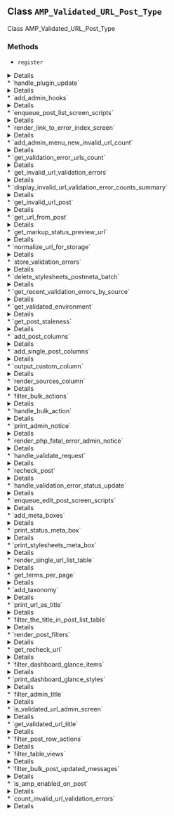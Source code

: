 ## Class `AMP_Validated_URL_Post_Type`

Class AMP_Validated_URL_Post_Type

### Methods
* `register`

<details>

```php
static public register()
```

Registers the post type to store URLs with validation errors.


</details>
* `handle_plugin_update`

<details>

```php
static public handle_plugin_update( $old_version )
```

Handle update to plugin.


</details>
* `add_admin_hooks`

<details>

```php
static public add_admin_hooks()
```

Add admin hooks.


</details>
* `enqueue_post_list_screen_scripts`

<details>

```php
static public enqueue_post_list_screen_scripts()
```

Enqueue style.


</details>
* `render_link_to_error_index_screen`

<details>

```php
static public render_link_to_error_index_screen()
```

On the &#039;AMP Validated URLs&#039; screen, renders a link to the &#039;Error Index&#039; page.


</details>
* `add_admin_menu_new_invalid_url_count`

<details>

```php
static public add_admin_menu_new_invalid_url_count()
```

Add count of how many validation error posts there are to the admin menu.


</details>
* `get_validation_error_urls_count`

<details>

```php
static protected get_validation_error_urls_count()
```

Get the count of URLs that have new validation errors.


</details>
* `get_invalid_url_validation_errors`

<details>

```php
static public get_invalid_url_validation_errors( $url, $args = array() )
```

Gets validation errors for a given validated URL post.


</details>
* `display_invalid_url_validation_error_counts_summary`

<details>

```php
static public display_invalid_url_validation_error_counts_summary( $post )
```

Display summary of the validation error counts for a given post.


</details>
* `get_invalid_url_post`

<details>

```php
static public get_invalid_url_post( $url, $options = array() )
```

Gets the existing custom post that stores errors for the $url, if it exists.


</details>
* `get_url_from_post`

<details>

```php
static public get_url_from_post( $post )
```

Get the URL from a given amp_validated_url post.

The URL will be returned with the amp query var added to it if the site is not canonical. The post_title is always stored using the canonical AMP-less URL.


</details>
* `get_markup_status_preview_url`

<details>

```php
static protected get_markup_status_preview_url( $url )
```

Get the markup status preview URL.

Adds a _wpnonce query param for the markup status preview action.


</details>
* `normalize_url_for_storage`

<details>

```php
static protected normalize_url_for_storage( $url )
```

Normalize a URL for storage.

The AMP query param is removed to facilitate switching between standard and transitional. The URL scheme is also normalized to HTTPS to help with transition from HTTP to HTTPS.


</details>
* `store_validation_errors`

<details>

```php
static public store_validation_errors( $validation_errors, $url, $args = array() )
```

Stores the validation errors.

If there are no validation errors provided, then any existing amp_validated_url post is deleted.


</details>
* `delete_stylesheets_postmeta_batch`

<details>

```php
static public delete_stylesheets_postmeta_batch( $count, $before )
```

Delete batch of stylesheets postmeta.

Given that parsed CSS can be quite large (250KB+) and is not de-duplicated across each validated URL, it is important to not store the stylesheet data indefinitely in order to not excessively bloat the database. The reality is that keeping around the parsed stylesheet data is of little value given that it will quickly go stale as themes and plugins are updated.


</details>
* `get_recent_validation_errors_by_source`

<details>

```php
static public get_recent_validation_errors_by_source( $count = 100 )
```

Get recent validation errors by source.


</details>
* `get_validated_environment`

<details>

```php
static public get_validated_environment()
```

Get the environment properties which will likely effect whether validation results are stale.


</details>
* `get_post_staleness`

<details>

```php
static public get_post_staleness( $post )
```

Get the differences between the current themes, plugins, and relevant options when amp_validated_url post was last updated and now.


</details>
* `add_post_columns`

<details>

```php
static public add_post_columns( $columns )
```

Adds post columns to the UI for the validation errors.


</details>
* `add_single_post_columns`

<details>

```php
static public add_single_post_columns()
```

Adds post columns to the /wp-admin/post.php page for amp_validated_url.


</details>
* `output_custom_column`

<details>

```php
static public output_custom_column( $column_name, $post_id )
```

Outputs custom columns in the /wp-admin UI for the AMP validation errors.


</details>
* `render_sources_column`

<details>

```php
static public render_sources_column( $sources, $post_id )
```

Renders the sources column on the the single error URL page and the &#039;AMP Validated URLs&#039; page.


</details>
* `filter_bulk_actions`

<details>

```php
static public filter_bulk_actions( $actions )
```

Adds a &#039;Recheck&#039; bulk action to the edit.php page and modifies the &#039;Move to Trash&#039; text.

Ensure only delete action is present, not trash.


</details>
* `handle_bulk_action`

<details>

```php
static public handle_bulk_action( $redirect, $action, $items )
```

Handles the &#039;Recheck&#039; bulk action on the edit.php page.


</details>
* `print_admin_notice`

<details>

```php
static public print_admin_notice()
```

Outputs an admin notice after rechecking URL(s) on the custom post page.


</details>
* `render_php_fatal_error_admin_notice`

<details>

```php
static private render_php_fatal_error_admin_notice( \WP_Post $post )
```

Render PHP fatal error admin notice.


</details>
* `handle_validate_request`

<details>

```php
static public handle_validate_request()
```

Handles clicking &#039;recheck&#039; on the inline post actions and in the admin bar on the frontend.


</details>
* `recheck_post`

<details>

```php
static public recheck_post( $post )
```

Re-check validated URL post for whether it has blocking validation errors.


</details>
* `handle_validation_error_status_update`

<details>

```php
static public handle_validation_error_status_update()
```

Handle validation error status update.


</details>
* `enqueue_edit_post_screen_scripts`

<details>

```php
static public enqueue_edit_post_screen_scripts()
```

Enqueue scripts for the edit post screen.


</details>
* `add_meta_boxes`

<details>

```php
static public add_meta_boxes()
```

Adds the meta boxes to the CPT post.php page.


</details>
* `print_status_meta_box`

<details>

```php
static public print_status_meta_box( $post )
```

Outputs the markup of the side meta box in the CPT post.php page.

This is partially copied from meta-boxes.php. Adds &#039;Published on,&#039; and links to move to trash and recheck.


</details>
* `print_stylesheets_meta_box`

<details>

```php
static public print_stylesheets_meta_box( $post )
```

Renders stylesheet info for the validated URL.


</details>
* `render_single_url_list_table`

<details>

```php
static public render_single_url_list_table( $post )
```

Renders the single URL list table.

Mainly copied from edit-tags.php. This is output on the post.php page for amp_validated_url, where the editor normally would be. But it&#039;s really more similar to /wp-admin/edit-tags.php than a post.php page, as this outputs a WP_Terms_List_Table of amp_validation_error terms.


</details>
* `get_terms_per_page`

<details>

```php
static public get_terms_per_page( $terms_per_page )
```

Gets the number of amp_validation_error terms that should appear on the single amp_validated_url /wp-admin/post.php page.


</details>
* `add_taxonomy`

<details>

```php
static public add_taxonomy()
```

Adds the taxonomy to the $_REQUEST, so that it is available in WP_Screen and WP_Terms_List_Table.

It would be ideal to do this in render_single_url_list_table(), but set_current_screen() looks to run before that, and that needs access to the &#039;taxonomy&#039;.


</details>
* `print_url_as_title`

<details>

```php
static public print_url_as_title( $post )
```

Show URL at the top of the edit form in place of the title (since title support is not present).


</details>
* `filter_the_title_in_post_list_table`

<details>

```php
static public filter_the_title_in_post_list_table( $title, $id = null )
```

Strip host name from AMP validated URL being printed.


</details>
* `render_post_filters`

<details>

```php
static public render_post_filters( $post_type, $which )
```

Renders the filters on the validated URL post type edit.php page.


</details>
* `get_recheck_url`

<details>

```php
static public get_recheck_url( $url_or_post )
```

Gets the URL to recheck the post for AMP validity.

Appends a query var to $redirect_url. On clicking the link, it checks if errors still exist for $post.


</details>
* `filter_dashboard_glance_items`

<details>

```php
static public filter_dashboard_glance_items( $items )
```

Filter At a Glance items add AMP Validation Errors.


</details>
* `print_dashboard_glance_styles`

<details>

```php
static public print_dashboard_glance_styles()
```

Print styles for the At a Glance widget.


</details>
* `filter_admin_title`

<details>

```php
static public filter_admin_title( $admin_title )
```

Filters the document title on the single URL page at /wp-admin/post.php.


</details>
* `is_validated_url_admin_screen`

<details>

```php
static private is_validated_url_admin_screen()
```

Determines whether the current screen is for a validated URL.


</details>
* `get_validated_url_title`

<details>

```php
static public get_validated_url_title( $post = null )
```

Gets the title for validated URL, corresponding with the title for the queried object.


</details>
* `filter_post_row_actions`

<details>

```php
static public filter_post_row_actions( $actions, $post )
```

Filters post row actions.

Manages links for details, recheck, view, forget, and forget permanently.


</details>
* `filter_table_views`

<details>

```php
static public filter_table_views( $views )
```

Filters table views for the post type.


</details>
* `filter_bulk_post_updated_messages`

<details>

```php
static public filter_bulk_post_updated_messages( $messages, $bulk_counts )
```

Filters messages displayed after bulk updates.

Note that trashing is replaced with deletion whenever possible, so the trashed and untrashed messages will not be used in practice.


</details>
* `is_amp_enabled_on_post`

<details>

```php
static public is_amp_enabled_on_post( $post )
```

Is AMP Enabled on Post


</details>
* `count_invalid_url_validation_errors`

<details>

```php
static protected count_invalid_url_validation_errors( $validation_errors )
```

Count URL Validation Errors


</details>
